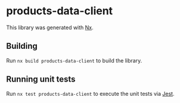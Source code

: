 # products-data-client

This library was generated with [Nx](https://nx.dev).

## Building

Run `nx build products-data-client` to build the library.

## Running unit tests

Run `nx test products-data-client` to execute the unit tests via [Jest](https://jestjs.io).
